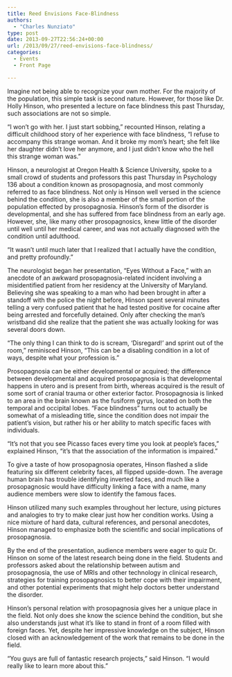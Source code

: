 ```yaml
---
title: Reed Envisions Face-Blindness
authors: 
  - "Charles Nunziato"
type: post
date: 2013-09-27T22:56:24+00:00
url: /2013/09/27/reed-envisions-face-blindness/
categories:
  - Events
  - Front Page

---
```

Imagine not being able to recognize your own mother. For the majority of the population, this simple task is second nature. However, for those like Dr. Holly Hinson, who presented a lecture on face blindness this past Thursday, such associations are not so simple.

“I won’t go with her. I just start sobbing,” recounted Hinson, relating a difficult childhood story of her experience with face blindness, “I refuse to accompany this strange woman. And it broke my mom’s heart; she felt like her daughter didn’t love her anymore, and I just didn’t know who the hell this strange woman was.”

Hinson, a neurologist at Oregon Health & Science University, spoke to a small crowd of students and professors this past Thursday in Psychology 136 about a condition known as prosopagnosia, and most commonly referred to as face blindness. Not only is Hinson well versed in the science behind the condition, she is also a member of the small portion of the population effected by prosopagnosia. Hinson’s form of the disorder is developmental, and she has suffered from face blindness from an early age. However, she, like many other prosopagnosics, knew little of the disorder until well until her medical career, and was not actually diagnosed with the condition until adulthood.

“It wasn’t until much later that I realized that I actually have the condition, and pretty profoundly.”

The neurologist began her presentation, “Eyes Without a Face,” with an anecdote of an awkward prosopagnosia-related incident involving a misidentified patient from her residency at the University of Maryland. Believing she was speaking to a man who had been brought in after a standoff with the police the night before, Hinson spent several minutes telling a very confused patient that he had tested positive for cocaine after being arrested and forcefully detained. Only after checking the man’s wristband did she realize that the patient she was actually looking for was several doors down.

“The only thing I can think to do is scream, ‘Disregard!’ and sprint out of the room,” reminisced Hinson, “This can be a disabling condition in a lot of ways, despite what your profession is.”

Prosopagnosia can be either developmental or acquired; the difference between developmental and acquired prosopagnosia is that developmental happens in utero and is present from birth, whereas acquired is the result of some sort of cranial trauma or other exterior factor. Prosopagnosia is linked to an area in the brain known as the fusiform gyrus, located on both the temporal and occipital lobes. “Face blindness” turns out to actually be somewhat of a misleading title, since the condition does not impair the patient’s vision, but rather his or her ability to match specific faces with individuals.

“It’s not that you see Picasso faces every time you look at people’s faces,” explained Hinson, “it’s that the association of the information is impaired.”

To give a taste of how prosopagnosia operates, Hinson flashed a slide featuring six different celebrity faces, all flipped upside-down. The average human brain has trouble identifying inverted faces, and much like a prosopagnosic would have difficulty linking a face with a name, many audience members were slow to identify the famous faces.

Hinson utilized many such examples throughout her lecture, using pictures and analogies to try to make clear just how her condition works. Using a nice mixture of hard data, cultural references, and personal anecdotes, Hinson managed to emphasize both the scientific and social implications of prosopagnosia.

By the end of the presentation, audience members were eager to quiz Dr. Hinson on some of the latest research being done in the field. Students and professors asked about the relationship between autism and prosopagnosia, the use of MRIs and other technology in clinical research, strategies for training prosopagnosics to better cope with their impairment, and other potential experiments that might help doctors better understand the disorder.

Hinson’s personal relation with prosopagnosia gives her a unique place in the field. Not only does she know the science behind the condition, but she also understands just what it’s like to stand in front of a room filled with foreign faces. Yet, despite her impressive knowledge on the subject, Hinson closed with an acknowledgement of the work that remains to be done in the field.

“You guys are full of fantastic research projects,” said Hinson. “I would really like to learn more about this.”